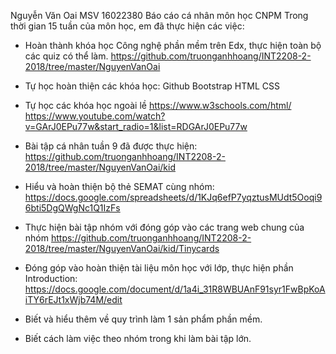 Nguyễn Văn Oai
MSV 16022380
Báo cáo cá nhân môn học CNPM
Trong thời gian 15 tuần của môn học, em đã thực hiện các việc:

+ Hoàn thành khóa học Công nghệ phần mềm trên Edx, thực hiện toàn bộ các quiz có thể làm.
  https://github.com/truonganhhoang/INT2208-2-2018/tree/master/NguyenVanOai
+ Tự học hoàn thiện các khóa học:
  Github
  Bootstrap 
  HTML
  CSS 
+ Tự học các khóa học ngoài lề 
  https://www.w3schools.com/html/
  https://www.youtube.com/watch?v=GArJ0EPu77w&start_radio=1&list=RDGArJ0EPu77w
+ Bài tập cá nhân tuần 9 đã được thực hiện:
  https://github.com/truonganhhoang/INT2208-2-2018/tree/master/NguyenVanOai/kid
+ Hiểu và hoàn thiện bộ thẻ SEMAT cùng nhóm:
  https://docs.google.com/spreadsheets/d/1KJq6efP7yqztusMUdt5Ooqi96bti5DgQWgNc1Q1IzFs
+ Thực hiện bài tập nhóm với đóng góp vào các trang web chung của nhóm
  https://github.com/truonganhhoang/INT2208-2-2018/tree/master/NguyenVanOai/kid/Tinycards

+ Đóng góp vào hoàn thiện tài liệu môn học với lớp, thực hiện phần Introduction:
  https://docs.google.com/document/d/1a4i_31R8WBUAnF91syr1FwBpKoAiTY6rEJt1xWjb74M/edit
+ Biết và hiểu thêm về quy trình làm 1 sản phẩm phần mềm.
+ Biết cách làm việc theo nhóm trong khi làm bài tập lớn.
